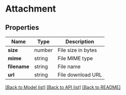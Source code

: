 # Attachment

## Properties

| Name | Type | Description |
|------|------|-------------|
| **size** | number | File size in bytes |
| **mime** | string | File MIME type |
| **filename** | string | File name |
| **url** | string | File download URL |

[[Back to Model list]](../README.md#documentation-for-models) [[Back to API list]](../README.md#documentation-for-api-endpoints) [[Back to README]](../README.md)
